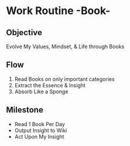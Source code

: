 # Work Routine -Book-

## Objective

Evolve My Values, Mindset, & Life through Books

## Flow

1. Read Books on only important categories
2. Extract the Essence & Insight
3. Absorb Like a Sponge

## Milestone

- Read 1 Book Per Day
- Output Insight to Wiki
- Act Upon My Insight
